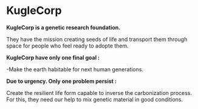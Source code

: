 # KugleCorp

**KugleCorp is a genetic research foundation.**

They have the mission creating seeds of life and transport them through space for people who feel ready to adopte them.

**KugleCorp have only one final goal :**

\-Make the earth habitable for next human generations.

**Due to urgency. Only one problem persist :**&#x20;

Create the resilient life form capable to inverse the carbonization process. For this, they need our help to mix genetic material in good conditions.


